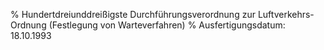 % Hundertdreiunddreißigste Durchführungsverordnung zur Luftverkehrs-Ordnung (Festlegung von Warteverfahren)
% Ausfertigungsdatum: 18.10.1993
 